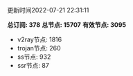 更新时间2022-07-21 22:31:11

**总订阅: 378**
**总节点: 15707**
**有效节点: 3095**
- v2ray节点: 1816
- trojan节点: 260
- ss节点: 932
- ssr节点: 87
